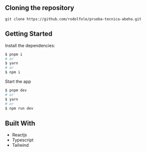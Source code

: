 ## Cloning the repository

```shell
git clone https://github.com/rodolfole/prueba-tecnica-abeha.git
```

## Getting Started

Install the dependencies:

```sh
$ pnpm i
# or
$ yarn
# or
$ npm i
```

Start the app

```sh
$ pnpm dev
# or
$ yarn
# or
$ npm run dev
```

## Built With

- Reactjs
- Typescript
- Tailwind